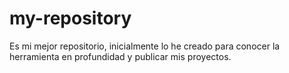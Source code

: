 # my-repository
Es mi mejor repositorio, inicialmente lo he creado para conocer la herramienta en profundidad y publicar mis proyectos.
